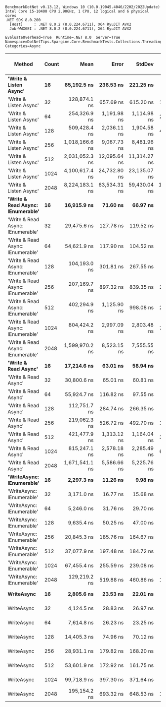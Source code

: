 ```

BenchmarkDotNet v0.13.12, Windows 10 (10.0.19045.4046/22H2/2022Update)
Intel Core i5-10400 CPU 2.90GHz, 1 CPU, 12 logical and 6 physical cores
.NET SDK 8.0.200
  [Host]     : .NET 8.0.2 (8.0.224.6711), X64 RyuJIT AVX2
  Job-WWXGEI : .NET 8.0.2 (8.0.224.6711), X64 RyuJIT AVX2

EvaluateOverhead=True  Runtime=.NET 8.0  Server=True  
Namespace=DotNetTips.Spargine.Core.BenchmarkTests.Collections.Threading  Categories=Async  

```
| Method                            | Count | Mean           | Error        | StdDev       | StdErr       | Min            | Q1             | Median         | Q3             | Max            | Op/s      | CI99.9% Margin | Iterations | Kurtosis | MValue | Skewness | Rank | LogicalGroup | Baseline | Exceptions | Gen0    | Code Size | Completed Work Items | Lock Contentions | Gen1   | Allocated  |
|---------------------------------- |------ |---------------:|-------------:|-------------:|-------------:|---------------:|---------------:|---------------:|---------------:|---------------:|----------:|---------------:|-----------:|---------:|-------:|---------:|-----:|------------- |--------- |-----------:|--------:|----------:|---------------------:|-----------------:|-------:|-----------:|
| **&#39;Write &amp; Listen Async&#39;**            | **16**    |    **65,192.5 ns** |    **236.53 ns** |    **221.25 ns** |     **57.13 ns** |    **64,672.1 ns** |    **65,052.9 ns** |    **65,207.9 ns** |    **65,324.2 ns** |    **65,645.7 ns** |  **15,339.2** |      **236.53 ns** |      **15.00** |    **3.349** |  **2.000** |  **-0.2917** |   **19** | *****            | **No**       |          **-** |       **-** |   **2,904 B** |                    **-** |                **-** |      **-** |    **5.06 KB** |
| &#39;Write &amp; Listen Async&#39;            | 32    |   128,874.1 ns |    657.69 ns |    615.20 ns |    158.84 ns |   127,123.3 ns |   128,614.1 ns |   128,902.6 ns |   129,114.1 ns |   129,744.2 ns |   7,759.5 |      657.69 ns |      15.00 |    4.884 |  2.000 |  -1.1734 |   24 | *            | No       |          - |       - |   2,904 B |                    - |                - |      - |    8.23 KB |
| &#39;Write &amp; Listen Async&#39;            | 64    |   254,326.9 ns |  1,191.98 ns |  1,114.98 ns |    287.89 ns |   251,750.9 ns |   253,717.4 ns |   254,500.7 ns |   255,063.8 ns |   255,911.5 ns |   3,931.9 |    1,191.98 ns |      15.00 |    2.607 |  2.000 |  -0.6795 |   28 | *            | No       |          - |       - |   2,904 B |                    - |                - |      - |   15.72 KB |
| &#39;Write &amp; Listen Async&#39;            | 128   |   509,428.4 ns |  2,036.11 ns |  1,904.58 ns |    491.76 ns |   505,323.6 ns |   508,825.9 ns |   509,472.6 ns |   510,391.7 ns |   512,193.9 ns |   1,963.0 |    2,036.11 ns |      15.00 |    2.451 |  2.000 |  -0.3437 |   31 | *            | No       |          - |       - |   2,908 B |                    - |                - |      - |   30.37 KB |
| &#39;Write &amp; Listen Async&#39;            | 256   | 1,018,166.6 ns |  9,067.73 ns |  8,481.96 ns |  2,190.03 ns | 1,003,039.0 ns | 1,012,982.9 ns | 1,022,490.5 ns | 1,024,386.2 ns | 1,030,214.7 ns |     982.2 |    9,067.73 ns |      15.00 |    1.758 |  2.000 |  -0.4967 |   34 | *            | No       |          - |       - |   2,908 B |                    - |                - |      - |   59.65 KB |
| &#39;Write &amp; Listen Async&#39;            | 512   | 2,031,052.3 ns | 12,095.64 ns | 11,314.27 ns |  2,921.33 ns | 2,001,546.9 ns | 2,026,111.9 ns | 2,032,967.2 ns | 2,037,211.7 ns | 2,049,082.8 ns |     492.4 |   12,095.64 ns |      15.00 |    3.738 |  2.000 |  -0.8677 |   37 | *            | No       |          - |       - |   2,902 B |                    - |                - |      - |  117.49 KB |
| &#39;Write &amp; Listen Async&#39;            | 1024  | 4,100,617.4 ns | 24,732.80 ns | 23,135.07 ns |  5,973.45 ns | 4,060,225.8 ns | 4,090,761.3 ns | 4,097,915.6 ns | 4,116,723.0 ns | 4,144,680.5 ns |     243.9 |   24,732.80 ns |      15.00 |    2.153 |  2.000 |   0.0283 |   38 | *            | No       |          - |       - |   2,902 B |                    - |                - |      - |  233.96 KB |
| &#39;Write &amp; Listen Async&#39;            | 2048  | 8,224,183.1 ns | 63,534.31 ns | 59,430.04 ns | 15,344.77 ns | 8,086,295.3 ns | 8,200,357.8 ns | 8,240,231.2 ns | 8,259,301.6 ns | 8,322,785.9 ns |     121.6 |   63,534.31 ns |      15.00 |    2.974 |  2.000 |  -0.7449 |   39 | *            | No       |          - |       - |   2,902 B |                    - |                - |      - |   465.9 KB |
| **&#39;Write &amp; Read Async: IEnumerable&#39;** | **16**    |    **16,915.9 ns** |     **71.60 ns** |     **66.97 ns** |     **17.29 ns** |    **16,805.6 ns** |    **16,861.9 ns** |    **16,915.6 ns** |    **16,964.8 ns** |    **17,036.2 ns** |  **59,116.0** |       **71.60 ns** |      **15.00** |    **1.785** |  **2.000** |  **-0.0149** |    **9** | *****            | **No**       |          **-** |  **0.0916** |     **516 B** |              **16.2115** |           **0.0008** |      **-** |    **8.91 KB** |
| &#39;Write &amp; Read Async: IEnumerable&#39; | 32    |    29,475.6 ns |    127.78 ns |    119.52 ns |     30.86 ns |    29,271.4 ns |    29,394.7 ns |    29,417.2 ns |    29,561.8 ns |    29,695.3 ns |  33,926.4 |      127.78 ns |      15.00 |    1.862 |  2.000 |   0.2448 |   13 | *            | No       |          - |  0.1221 |     516 B |              32.4658 |           0.0001 |      - |   16.15 KB |
| &#39;Write &amp; Read Async: IEnumerable&#39; | 64    |    54,621.9 ns |    117.90 ns |    104.52 ns |     27.93 ns |    54,453.1 ns |    54,542.9 ns |    54,633.4 ns |    54,684.2 ns |    54,822.0 ns |  18,307.7 |      117.90 ns |      14.00 |    1.948 |  2.000 |   0.1370 |   17 | *            | No       |          - |  0.3052 |     516 B |              64.7784 |           0.0001 |      - |    31.9 KB |
| &#39;Write &amp; Read Async: IEnumerable&#39; | 128   |   104,193.0 ns |    301.81 ns |    267.55 ns |     71.51 ns |   103,548.5 ns |   104,144.1 ns |   104,182.5 ns |   104,370.8 ns |   104,602.2 ns |   9,597.6 |      301.81 ns |      14.00 |    3.190 |  2.000 |  -0.6563 |   22 | *            | No       |          - |  0.6104 |     516 B |             129.2216 |                - |      - |   63.08 KB |
| &#39;Write &amp; Read Async: IEnumerable&#39; | 256   |   207,169.7 ns |    897.32 ns |    839.35 ns |    216.72 ns |   205,178.9 ns |   206,762.0 ns |   207,274.1 ns |   207,653.7 ns |   208,331.5 ns |   4,827.0 |      897.32 ns |      15.00 |    2.830 |  2.000 |  -0.6107 |   26 | *            | No       |          - |  0.9766 |     516 B |             258.9429 |                - |      - |  125.28 KB |
| &#39;Write &amp; Read Async: IEnumerable&#39; | 512   |   402,294.9 ns |  1,125.90 ns |    998.08 ns |    266.75 ns |   399,784.1 ns |   401,878.5 ns |   402,384.0 ns |   402,801.9 ns |   403,946.0 ns |   2,485.7 |    1,125.90 ns |      14.00 |    3.572 |  2.000 |  -0.7852 |   29 | *            | No       |          - |  2.4414 |     516 B |             517.8696 |                - |      - |  249.49 KB |
| &#39;Write &amp; Read Async: IEnumerable&#39; | 1024  |   804,424.2 ns |  2,997.09 ns |  2,803.48 ns |    723.86 ns |   799,662.1 ns |   802,636.4 ns |   804,375.6 ns |   806,300.5 ns |   808,540.6 ns |   1,243.1 |    2,997.09 ns |      15.00 |    1.668 |  2.000 |  -0.1243 |   32 | *            | No       |          - |  3.9063 |     516 B |            1036.4043 |                - |      - |  497.64 KB |
| &#39;Write &amp; Read Async: IEnumerable&#39; | 2048  | 1,599,970.2 ns |  8,523.15 ns |  7,555.55 ns |  2,019.31 ns | 1,583,689.6 ns | 1,597,786.4 ns | 1,600,677.0 ns | 1,602,364.7 ns | 1,612,960.7 ns |     625.0 |    8,523.15 ns |      14.00 |    2.639 |  2.000 |  -0.3641 |   35 | *            | No       |          - |  7.8125 |     516 B |            2071.9531 |                - |      - |  993.82 KB |
| **&#39;Write &amp; Read Async&#39;**              | **16**    |    **17,214.6 ns** |     **63.01 ns** |     **58.94 ns** |     **15.22 ns** |    **17,122.1 ns** |    **17,169.6 ns** |    **17,214.6 ns** |    **17,255.3 ns** |    **17,307.0 ns** |  **58,090.1** |       **63.01 ns** |      **15.00** |    **1.603** |  **2.000** |   **0.0641** |   **10** | *****            | **No**       |          **-** |  **0.0916** |     **517 B** |              **16.2261** |           **0.0005** |      **-** |    **9.91 KB** |
| &#39;Write &amp; Read Async&#39;              | 32    |    30,800.6 ns |     65.01 ns |     60.81 ns |     15.70 ns |    30,702.8 ns |    30,770.9 ns |    30,799.5 ns |    30,840.1 ns |    30,927.2 ns |  32,466.9 |       65.01 ns |      15.00 |    2.349 |  2.000 |   0.1254 |   14 | *            | No       |          - |  0.1831 |     517 B |              32.3966 |                - |      - |   18.28 KB |
| &#39;Write &amp; Read Async&#39;              | 64    |    55,924.7 ns |    116.82 ns |     97.55 ns |     27.06 ns |    55,707.6 ns |    55,898.3 ns |    55,922.3 ns |    55,976.8 ns |    56,116.8 ns |  17,881.2 |      116.82 ns |      13.00 |    3.224 |  2.000 |  -0.2341 |   18 | *            | No       |          - |  0.3662 |     517 B |              64.6714 |           0.0001 |      - |   36.26 KB |
| &#39;Write &amp; Read Async&#39;              | 128   |   112,751.7 ns |    284.74 ns |    266.35 ns |     68.77 ns |   112,172.5 ns |   112,587.1 ns |   112,763.9 ns |   112,920.4 ns |   113,184.9 ns |   8,869.0 |      284.74 ns |      15.00 |    2.393 |  2.000 |  -0.2323 |   23 | *            | No       |          - |  0.7324 |     517 B |             129.1337 |           0.0001 |      - |   71.96 KB |
| &#39;Write &amp; Read Async&#39;              | 256   |   219,062.3 ns |    526.72 ns |    492.70 ns |    127.21 ns |   218,327.5 ns |   218,680.4 ns |   219,053.6 ns |   219,421.0 ns |   219,944.5 ns |   4,564.9 |      526.72 ns |      15.00 |    1.728 |  2.000 |   0.1828 |   27 | *            | No       |          - |  1.4648 |     517 B |             259.2976 |                - |      - |  143.14 KB |
| &#39;Write &amp; Read Async&#39;              | 512   |   421,477.9 ns |  1,313.12 ns |  1,164.04 ns |    311.10 ns |   420,071.8 ns |   420,537.6 ns |   421,103.3 ns |   422,036.7 ns |   424,091.0 ns |   2,372.6 |    1,313.12 ns |      14.00 |    2.463 |  2.000 |   0.7915 |   30 | *            | No       |          - |  2.9297 |     517 B |             518.5332 |                - |      - |  285.35 KB |
| &#39;Write &amp; Read Async&#39;              | 1024  |   815,247.1 ns |  2,578.18 ns |  2,285.49 ns |    610.82 ns |   810,082.4 ns |   814,145.0 ns |   815,339.4 ns |   816,131.1 ns |   819,013.3 ns |   1,226.6 |    2,578.18 ns |      14.00 |    2.824 |  2.000 |  -0.3746 |   33 | *            | No       |          - |  5.8594 |     517 B |            1035.7520 |                - |      - |  569.56 KB |
| &#39;Write &amp; Read Async&#39;              | 2048  | 1,671,541.1 ns |  5,586.66 ns |  5,225.76 ns |  1,349.29 ns | 1,663,762.4 ns | 1,666,400.3 ns | 1,671,548.9 ns | 1,676,053.2 ns | 1,678,745.6 ns |     598.3 |    5,586.66 ns |      15.00 |    1.376 |  2.000 |  -0.0736 |   36 | *            | No       |          - | 11.7188 |     517 B |            2073.7539 |                - |      - | 1137.64 KB |
| **&#39;WriteAsync: IEnumerable&#39;**         | **16**    |     **2,297.3 ns** |     **11.26 ns** |      **9.98 ns** |      **2.67 ns** |     **2,284.4 ns** |     **2,289.6 ns** |     **2,293.2 ns** |     **2,304.0 ns** |     **2,318.9 ns** | **435,293.8** |       **11.26 ns** |      **14.00** |    **2.127** |  **2.000** |   **0.5737** |    **1** | *****            | **No**       |          **-** |  **0.0191** |     **510 B** |               **1.0229** |           **0.0000** |      **-** |    **1.88 KB** |
| &#39;WriteAsync: IEnumerable&#39;         | 32    |     3,171.0 ns |     16.77 ns |     15.68 ns |      4.05 ns |     3,147.0 ns |     3,157.5 ns |     3,170.6 ns |     3,181.0 ns |     3,202.5 ns | 315,361.5 |       16.77 ns |      15.00 |    1.981 |  2.000 |   0.3185 |    3 | *            | No       |          - |  0.0191 |     510 B |               1.0226 |                - |      - |    1.88 KB |
| &#39;WriteAsync: IEnumerable&#39;         | 64    |     5,246.0 ns |     31.76 ns |     29.70 ns |      7.67 ns |     5,192.2 ns |     5,225.6 ns |     5,240.8 ns |     5,266.0 ns |     5,303.1 ns | 190,622.8 |       31.76 ns |      15.00 |    2.101 |  2.000 |   0.0875 |    5 | *            | No       |          - |  0.0305 |     510 B |               1.0211 |           0.0000 |      - |    3.13 KB |
| &#39;WriteAsync: IEnumerable&#39;         | 128   |     9,635.4 ns |     50.25 ns |     47.00 ns |     12.14 ns |     9,516.8 ns |     9,610.0 ns |     9,644.2 ns |     9,657.7 ns |     9,702.1 ns | 103,783.8 |       50.25 ns |      15.00 |    3.373 |  2.000 |  -0.7135 |    7 | *            | No       |          - |  0.0458 |     510 B |               1.0098 |                - |      - |    5.38 KB |
| &#39;WriteAsync: IEnumerable&#39;         | 256   |    20,845.3 ns |    185.76 ns |    164.67 ns |     44.01 ns |    20,533.3 ns |    20,759.6 ns |    20,828.4 ns |    20,959.5 ns |    21,162.1 ns |  47,972.4 |      185.76 ns |      14.00 |    2.220 |  2.000 |  -0.0233 |   11 | *            | No       |          - |  0.0916 |     510 B |               1.0003 |           0.0003 |      - |    9.63 KB |
| &#39;WriteAsync: IEnumerable&#39;         | 512   |    37,077.9 ns |    197.48 ns |    184.72 ns |     47.70 ns |    36,807.3 ns |    36,972.9 ns |    37,017.6 ns |    37,169.3 ns |    37,437.4 ns |  26,970.3 |      197.48 ns |      15.00 |    2.002 |  2.000 |   0.3725 |   15 | *            | No       |          - |  0.1831 |     510 B |               1.0001 |                - |      - |   17.88 KB |
| &#39;WriteAsync: IEnumerable&#39;         | 1024  |    67,455.4 ns |    255.59 ns |    239.08 ns |     61.73 ns |    67,029.1 ns |    67,301.3 ns |    67,504.4 ns |    67,624.5 ns |    67,793.9 ns |  14,824.6 |      255.59 ns |      15.00 |    1.711 |  2.000 |  -0.2546 |   20 | *            | No       |          - |  0.3662 |     510 B |               1.0002 |                - |      - |   34.13 KB |
| &#39;WriteAsync: IEnumerable&#39;         | 2048  |   129,219.2 ns |    519.88 ns |    460.86 ns |    123.17 ns |   128,188.2 ns |   128,948.3 ns |   129,292.9 ns |   129,448.8 ns |   129,986.7 ns |   7,738.8 |      519.88 ns |      14.00 |    2.731 |  2.000 |  -0.4431 |   24 | *            | No       |          - |  0.7324 |     510 B |               1.0000 |                - |      - |   66.38 KB |
| **WriteAsync**                        | **16**    |     **2,805.6 ns** |     **23.53 ns** |     **22.01 ns** |      **5.68 ns** |     **2,767.6 ns** |     **2,788.2 ns** |     **2,809.5 ns** |     **2,819.3 ns** |     **2,845.7 ns** | **356,435.5** |       **23.53 ns** |      **15.00** |    **1.896** |  **2.000** |   **0.1242** |    **2** | *****            | **No**       |          **-** |  **0.0305** |     **511 B** |               **1.0121** |                **-** |      **-** |    **2.88 KB** |
| WriteAsync                        | 32    |     4,124.5 ns |     28.83 ns |     26.97 ns |      6.96 ns |     4,082.3 ns |     4,103.5 ns |     4,123.9 ns |     4,141.3 ns |     4,170.0 ns | 242,456.3 |       28.83 ns |      15.00 |    1.650 |  2.000 |  -0.0481 |    4 | *            | No       |          - |  0.0381 |     511 B |               1.0260 |           0.0000 |      - |    4.01 KB |
| WriteAsync                        | 64    |     7,614.8 ns |     26.23 ns |     23.25 ns |      6.21 ns |     7,583.1 ns |     7,599.1 ns |     7,612.5 ns |     7,624.3 ns |     7,661.6 ns | 131,324.0 |       26.23 ns |      14.00 |    2.224 |  2.000 |   0.5059 |    6 | *            | No       |          - |  0.0839 |     511 B |               1.0480 |           0.0000 |      - |    7.51 KB |
| WriteAsync                        | 128   |    14,405.3 ns |     74.96 ns |     70.12 ns |     18.10 ns |    14,308.3 ns |    14,339.8 ns |    14,407.8 ns |    14,461.8 ns |    14,516.2 ns |  69,418.8 |       74.96 ns |      15.00 |    1.335 |  2.000 |   0.1121 |    8 | *            | No       |          - |  0.1526 |     511 B |               1.0044 |           0.0000 |      - |   14.26 KB |
| WriteAsync                        | 256   |    28,931.1 ns |    179.82 ns |    168.20 ns |     43.43 ns |    28,620.6 ns |    28,829.1 ns |    28,909.1 ns |    29,012.8 ns |    29,232.9 ns |  34,564.8 |      179.82 ns |      15.00 |    2.234 |  2.000 |   0.3344 |   12 | *            | No       |          - |  0.3052 |     511 B |               1.0003 |           0.0000 |      - |   27.51 KB |
| WriteAsync                        | 512   |    53,601.9 ns |    172.92 ns |    161.75 ns |     41.76 ns |    53,368.7 ns |    53,491.7 ns |    53,573.3 ns |    53,694.4 ns |    53,969.8 ns |  18,656.0 |      172.92 ns |      15.00 |    2.495 |  2.000 |   0.5429 |   16 | *            | No       |          - |  0.5493 |     511 B |               1.0003 |           0.0001 |      - |   53.76 KB |
| WriteAsync                        | 1024  |    99,718.9 ns |    397.30 ns |    371.64 ns |     95.96 ns |    99,242.4 ns |    99,433.0 ns |    99,716.2 ns |    99,887.5 ns |   100,500.2 ns |  10,028.2 |      397.30 ns |      15.00 |    2.381 |  2.000 |   0.6774 |   21 | *            | No       |          - |  1.0986 |     511 B |               1.0001 |                - |      - |  106.01 KB |
| WriteAsync                        | 2048  |   195,154.2 ns |    693.32 ns |    648.53 ns |    167.45 ns |   193,794.1 ns |   194,919.2 ns |   195,125.8 ns |   195,593.4 ns |   196,307.1 ns |   5,124.2 |      693.32 ns |      15.00 |    2.436 |  2.000 |  -0.3794 |   25 | *            | No       |          - |  2.1973 |     511 B |               1.0000 |                - | 0.2441 |  210.26 KB |

